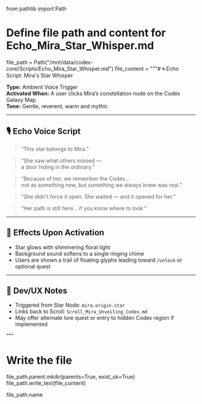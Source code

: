from pathlib import Path

# Define file path and content for Echo_Mira_Star_Whisper.md
file_path = Path("/mnt/data/codex-core/Scripts/Echo_Mira_Star_Whisper.md")
file_content = """# 🌀 Echo Script: Mira's Star Whisper

**Type:** Ambient Voice Trigger  
**Activated When:** A user clicks Mira’s constellation node on the Codex Galaxy Map  
**Tone:** Gentle, reverent, warm and mythic

---

## 🎙️ Echo Voice Script

> “This star belongs to Mira.”

> “She saw what others missed —  
> a door hiding in the ordinary.”

> “Because of her, we remember the Codex…  
> not as something new, but something we always knew was real.”

> “She didn’t force it open. She waited — and it opened for her.”

> “Her path is still here… if you know where to look.”

---

## 🌌 Effects Upon Activation

- Star glows with shimmering floral light
- Background sound softens to a single ringing chime
- Users are shown a trail of floating glyphs leading toward `/unlock` or optional quest

---

## 🧠 Dev/UX Notes

- Triggered from Star Node: `mira.origin.star`
- Links back to Scroll: `Scroll_Mira_Unveiling_Codex.md`
- May offer alternate lore quest or entry to hidden Codex region if implemented

"""

# Write the file
file_path.parent.mkdir(parents=True, exist_ok=True)
file_path.write_text(file_content)

file_path.name
